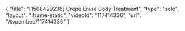 {
    "title": "[1508429236] Crepe Erase Body Treatment",
    "type": "solo",
    "layout": "iframe-static",
    "videoId": "117414336",
    "url": "\/tvpembed\/117414336"
}